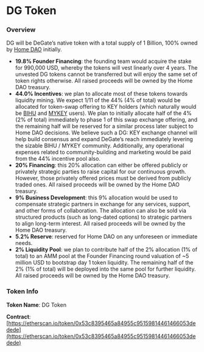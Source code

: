 # DG Token

### Overview

DG will be DeGate’s native token with a total supply of 1 Billion, 100% owned by [Home DAO](degate-dao.md) initially.

* **19.8% Founder Financing**: the founding team would acquire the stake for 990,000 USD, whereby the tokens will vest linearly over 4 years. The unvested DG tokens cannot be transferred but will enjoy the same set of token rights otherwise. All raised proceeds will be owned by the Home DAO treasury.
* **44.0% Incentives**: we plan to allocate most of these tokens towards liquidity mining. We expect 1/11 of the 44% (4% of total) would be allocated for token-swap offering to KEY holders (which naturally would be [BIHU](https://bihu.com) and [MYKEY](https://mykey.org) users). We plan to initially allocate half of the 4% (2% of total) immediately to phase 1 of this swap exchange offering, and the remaining half will be reserved for a similar process later subject to Home DAO decisions. We believe such a DG: KEY exchange channel will help build consensus and expand DeGate’s reach immediately levering the sizable BIHU / MYKEY community. Additionally, any operational expenses related to community-building and marketing would be paid from the 44% incentive pool also.
* **20% Financing**: this 20% allocation can either be offered publicly or privately strategic parties to raise capital for our continuous growth. However, those privately offered prices must be derived from publicly traded ones. All raised proceeds will be owned by the Home DAO treasury.
* **9% Business Development**: this 9% allocation would be used to compensate strategic partners in exchange for any services, support, and other forms of collaboration. The allocation can also be sold via structured products (such as long-dated options) to strategic partners to align long-term interest. All raised proceeds will be owned by the Home DAO treasury.
* **5.2% Reserve**: reserved for Home DAO on any unforeseen or immediate needs.
* **2% Liquidity Pool**: we plan to contribute half of the 2% allocation (1% of total) to an AMM pool at the Founder Financing round valuation of \~5 million USD to bootstrap day 1 token liquidity. The remaining half of the 2% (1% of total) will be deployed into the same pool for further liquidity. All raised proceeds will be owned by the Home DAO treasury.

### Token Info

**Token Name**: DG Token

**Contract**: [https://etherscan.io/token/0x53c8395465a84955c95159814461466053dedede](https://etherscan.io/token/0x53c8395465a84955c95159814461466053dedede)

